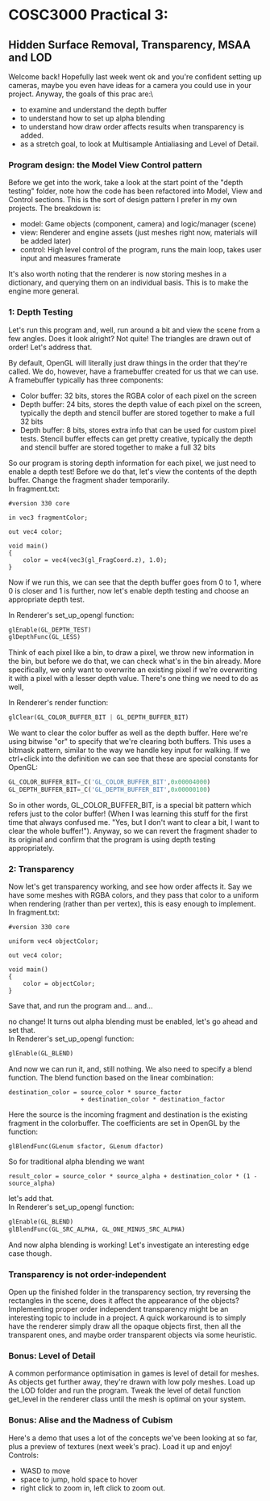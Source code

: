 # COSC3000 Practical 3:
## Hidden Surface Removal, Transparency, MSAA and LOD
Welcome back! Hopefully last week went ok and you're confident setting up cameras, maybe you even have ideas for a camera you could use in your project. Anyway, the goals of this prac are:\
 - to examine and understand the depth buffer
 - to understand how to set up alpha blending
 - to understand how draw order affects results when transparency is added.
 - as a stretch goal, to look at Multisample Antialiasing and Level of Detail.
### Program design: the Model View Control pattern
Before we get into the work, take a look at the start point of the "depth testing" folder, note how the code has been refactored into Model, View and Control sections. This is the sort of design pattern I prefer in my own projects. The breakdown is:

* model: Game objects (component, camera) and logic/manager (scene)
* view: Renderer and engine assets (just meshes right now, materials will be added later)
* control: High level control of the program, runs the main loop, takes user input and measures framerate

It's also worth noting that the renderer is now storing meshes in a dictionary, and querying them on an individual basis. This is to make the engine more general.

### 1: Depth Testing

Let's run this program and, well, run around a bit and view the scene from a few angles. Does it look alright? Not quite! The triangles are drawn out of order! Let's address that.

By default, OpenGL will literally just draw things in the order that they're called. We do, however, have a framebuffer created for us that we can use. A framebuffer typically has three components:

* Color buffer: 32 bits, stores the RGBA color of each pixel on the screen
* Depth buffer: 24 bits, stores the  depth value of each pixel on the screen, typically the depth and stencil buffer are stored together to make a full 32 bits
* Depth buffer: 8 bits, stores extra info that can be used for custom pixel tests. Stencil buffer effects can get pretty creative, typically the depth and stencil buffer are stored together to make a full 32 bits

So our program is storing depth information for each pixel, we just need to enable a depth test! Before we do that, let's view the contents of the depth buffer. Change the fragment shader temporarily.\
In fragment.txt:
```
#version 330 core

in vec3 fragmentColor;

out vec4 color;

void main()
{
    color = vec4(vec3(gl_FragCoord.z), 1.0);
}
```

Now if we run this, we can see that the depth buffer goes from 0 to 1, where 0 is closer and 1 is further, now let's enable depth testing and choose an appropriate depth test.

In Renderer's set_up_opengl function:
```python
glEnable(GL_DEPTH_TEST)
glDepthFunc(GL_LESS)
```

Think of each pixel like a bin, to draw a pixel, we throw new information in the bin, but before we do that, we can check what's in the bin already. More specifically, we only want to overwrite an existing pixel if we're overwriting it with a pixel with a lesser depth value. There's one thing we need to do as well,

In Renderer's render function:
```python
glClear(GL_COLOR_BUFFER_BIT | GL_DEPTH_BUFFER_BIT)
```

We want to clear the color buffer as well as the depth buffer. Here we're using bitwise "or" to specify that we're clearing both buffers. This uses a bitmask pattern, similar to the way we handle key input for walking. If we ctrl+click into the definition we can see that these are special constants for OpenGL:
```python
GL_COLOR_BUFFER_BIT=_C('GL_COLOR_BUFFER_BIT',0x00004000)
GL_DEPTH_BUFFER_BIT=_C('GL_DEPTH_BUFFER_BIT',0x00000100)
```
So in other words, GL_COLOR_BUFFER_BIT, is a special bit pattern which refers just to the color buffer! (When I was learning this stuff for the first time that always confused me. "Yes, but I don't want to clear a bit, I want to clear the whole buffer!"). Anyway, so we can revert the fragment shader to its original and confirm that the program is using depth testing appropriately.

### 2: Transparency

Now let's get transparency working, and see how order affects it. Say we have some meshes with RGBA colors, and they pass that color to a uniform when rendering (rather than per vertex), this is easy enough to implement.\
In fragment.txt:
```
#version 330 core

uniform vec4 objectColor;

out vec4 color;

void main()
{
    color = objectColor;
}
```

Save that, and run the program and...
and...

no change! It turns out alpha blending must be enabled, let's go ahead and set that.\
In Renderer's set_up_opengl function:

```python
glEnable(GL_BLEND)
```
And now we can run it, and, still nothing. We also need to specify a blend function. The blend function based on the linear combination:
```
destination_color = source_color * source_factor 
                    + destination_color * destination_factor
```
Here the source is the incoming fragment and destination is the existing fragment in the colorbuffer. The coefficients are set in OpenGL by the function:
```
glBlendFunc(GLenum sfactor, GLenum dfactor)
```
So for traditional alpha blending we want
```
result_color = source_color * source_alpha + destination_color * (1 - source_alpha)
```
let's add that.\
In Renderer's set_up_opengl function:
```python
glEnable(GL_BLEND)
glBlendFunc(GL_SRC_ALPHA, GL_ONE_MINUS_SRC_ALPHA)
```
And now alpha blending is working! Let's investigate an interesting edge case though.

### Transparency is not order-independent
Open up the finished folder in the transparency section, try reversing the rectangles in the scene, does it affect the appearance of the objects?\
Implementing proper order independent transparency might be an interesting topic to include in a project. A quick workaround is to simply have the renderer simply draw all the opaque objects first, then all the transparent ones, and maybe order transparent objects via some heuristic.

### Bonus: Level of Detail
A common performance optimisation in games is level of detail for meshes. As objects get further away, they're drawn with low poly meshes. Load up the LOD folder and run the program. Tweak the level of detail function get_level in the renderer class until the mesh is optimal on your system.

### Bonus: Alise and the Madness of Cubism
Here's a demo that uses a lot of the concepts we've been looking at so far, plus a preview of textures (next week's prac). Load it up and enjoy!
Controls: 
- WASD to move
- space to jump, hold space to hover
- right click to zoom in, left click to zoom out.
